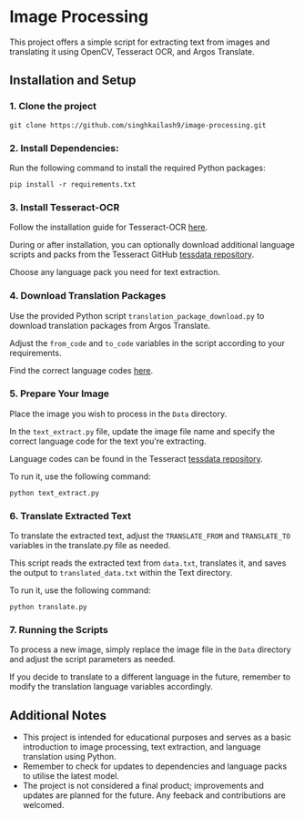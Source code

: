 # Image Processing

This project offers a simple script for extracting text from images and translating it using OpenCV, Tesseract OCR, and Argos Translate.

## Installation and Setup

### 1. Clone the project

    git clone https://github.com/singhkailash9/image-processing.git


### 2. Install Dependencies:
Run the following command to install the required Python packages:

    pip install -r requirements.txt


### 3. Install Tesseract-OCR
Follow the installation guide for Tesseract-OCR [here](https://tesseract-ocr.github.io/tessdoc/Installation.html). 

During or after installation, you can optionally download additional language scripts and packs from the Tesseract GitHub [tessdata repository](https://github.com/tesseract-ocr/tessdata). 

Choose any language pack you need for text extraction.

### 4. Download Translation Packages
Use the provided Python script `translation_package_download.py` to download translation packages from Argos Translate. 

Adjust the `from_code` and `to_code` variables in the script according to your requirements. 

Find the correct language codes [here](https://www.argosopentech.com/argospm/index/).

### 5. Prepare Your Image
Place the image you wish to process in the `Data` directory. 

In the `text_extract.py` file, update the image file name and specify the correct language code for the text you're extracting. 

Language codes can be found in the Tesseract [tessdata repository](https://github.com/tesseract-ocr/tessdata).

To run it, use the following command:

    python text_extract.py

### 6. Translate Extracted Text
To translate the extracted text, adjust the `TRANSLATE_FROM` and `TRANSLATE_TO` variables in the translate.py file as needed. 

This script reads the extracted text from `data.txt`, translates it, and saves the output to `translated_data.txt` within the Text directory.

To run it, use the following command:

    python translate.py

### 7. Running the Scripts
To process a new image, simply replace the image file in the `Data` directory and adjust the script parameters as needed. 

If you decide to translate to a different language in the future, remember to modify the translation language variables accordingly.

## Additional Notes

- This project is intended for educational purposes and serves as a basic introduction to image processing, text extraction, and language translation using Python.
- Remember to check for updates to dependencies and language packs to utilise the latest model.
- The project is not considered a final product; improvements and updates are planned for the future. Any feeback and contributions are welcomed.
